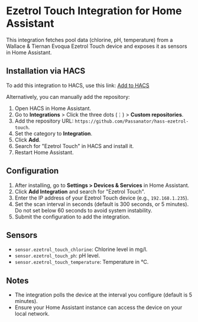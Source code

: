 # Ezetrol Touch Integration for Home Assistant

This integration fetches pool data (chlorine, pH, temperature) from a Wallace & Tiernan Evoqua Ezetrol Touch device and exposes it as sensors in Home Assistant.

## Installation via HACS

To add this integration to HACS, use this link: [Add to HACS](https://my.home-assistant.io/redirect/hacs_repository/?owner=Passanator&repository=hass-ezetrol-touch&category=integration)

Alternatively, you can manually add the repository:

1. Open HACS in Home Assistant.
2. Go to **Integrations** > Click the three dots (⋮) > **Custom repositories**.
3. Add the repository URL: `https://github.com/Passanator/hass-ezetrol-touch`.
4. Set the category to **Integration**.
5. Click **Add**.
6. Search for "Ezetrol Touch" in HACS and install it.
7. Restart Home Assistant.

## Configuration

1. After installing, go to **Settings > Devices & Services** in Home Assistant.
2. Click **Add Integration** and search for "Ezetrol Touch".
3. Enter the IP address of your Ezetrol Touch device (e.g., `192.168.1.235`).
4. Set the scan interval in seconds (default is 300 seconds, or 5 minutes). Do not set below 60 seconds to avoid system instability.
5. Submit the configuration to add the integration.

## Sensors

- `sensor.ezetrol_touch_chlorine`: Chlorine level in mg/l.
- `sensor.ezetrol_touch_ph`: pH level.
- `sensor.ezetrol_touch_temperature`: Temperature in °C.

## Notes

- The integration polls the device at the interval you configure (default is 5 minutes).
- Ensure your Home Assistant instance can access the device on your local network.
